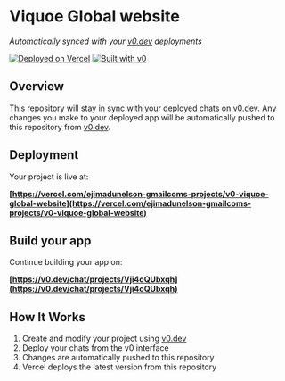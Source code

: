 # Viquoe Global website

*Automatically synced with your [v0.dev](https://v0.dev) deployments*

[![Deployed on Vercel](https://img.shields.io/badge/Deployed%20on-Vercel-black?style=for-the-badge&logo=vercel)](https://vercel.com/ejimadunelson-gmailcoms-projects/v0-viquoe-global-website)
[![Built with v0](https://img.shields.io/badge/Built%20with-v0.dev-black?style=for-the-badge)](https://v0.dev/chat/projects/Vji4oQUbxqh)

## Overview

This repository will stay in sync with your deployed chats on [v0.dev](https://v0.dev).
Any changes you make to your deployed app will be automatically pushed to this repository from [v0.dev](https://v0.dev).

## Deployment

Your project is live at:

**[https://vercel.com/ejimadunelson-gmailcoms-projects/v0-viquoe-global-website](https://vercel.com/ejimadunelson-gmailcoms-projects/v0-viquoe-global-website)**

## Build your app

Continue building your app on:

**[https://v0.dev/chat/projects/Vji4oQUbxqh](https://v0.dev/chat/projects/Vji4oQUbxqh)**

## How It Works

1. Create and modify your project using [v0.dev](https://v0.dev)
2. Deploy your chats from the v0 interface
3. Changes are automatically pushed to this repository
4. Vercel deploys the latest version from this repository
